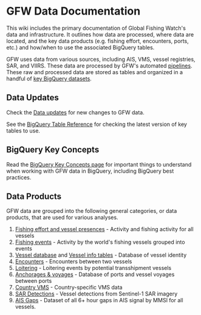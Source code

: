 # GFW Data Documentation

This wiki includes the primary documentation of Global Fishing Watch's data and infrastructure. It outlines how data are processed, where data are located, and the key data products (e.g. fishing effort, encounters, ports, etc.) and how/when to use the associated BigQuery tables.

GFW uses data from various sources, including AIS, VMS, vessel registries, SAR, and VIIRS. These data are processed by GFW's automated [pipelines](https://github.com/GlobalFishingWatch/bigquery-documentation-wf827/wiki/Pipeline). These raw and processed data are stored as tables and organized in a handful of [key BigQuery datasets](https://github.com/GlobalFishingWatch/bigquery-documentation-wf827/wiki/BigQuery-datasets). 

## Data Updates
Check the [Data updates](https://github.com/GlobalFishingWatch/bigquery-documentation-wf827/wiki/Data-updates) for new changes to GFW data.

See the [BigQuery Table Reference](#Bigquery-table-reference) for checking the latest version of key tables to use.

## BigQuery Key Concepts
Read the [BigQuery Key Concepts page](https://github.com/GlobalFishingWatch/bigquery-documentation-wf827/wiki/Key-concepts) for important things to understand when working with GFW data in BigQuery, including BigQuery best practices.

## Data Products

GFW data are grouped into the following general categories, or data products, that are used for various analyses.

1. [Fishing effort and vessel presences](https://github.com/GlobalFishingWatch/bigquery-documentation-wf827/wiki/Fishing-effort-and-vessel-presence) - Activity and fishing activity for all vessels
2. [Fishing events](https://github.com/GlobalFishingWatch/bigquery-documentation-wf827/wiki/Fishing-events) - Activity by the world's fishing vessels grouped into events
3. [Vessel database](Vessel-database) and [Vessel info tables](Vessel-info-tables) - Database of vessel identity
4. [Encounters](https://github.com/GlobalFishingWatch/bigquery-documentation-wf827/wiki/Encounters) - Encounters between two vessels
5. [Loitering](https://github.com/GlobalFishingWatch/bigquery-documentation-wf827/wiki/Loitering) - Loitering events by potential transshipment vessels
6. [Anchorages & voyages](https://github.com/GlobalFishingWatch/bigquery-documentation-wf827/wiki/Anchorages-and-voyages) - Database of ports and vessel voyages between ports
7. [Country VMS](VMS) - Country-specific VMS data
8. [SAR Detections](https://github.com/GlobalFishingWatch/bigquery-documentation-wf827/wiki/SAR-object-detections) - Vessel detections from Sentinel-1 SAR imagery
9. [AIS Gaps](https://github.com/GlobalFishingWatch/bigquery-documentation-wf827/wiki/Gaps) - Dataset of all 6+ hour gaps in AIS signal by MMSI for all vessels.

